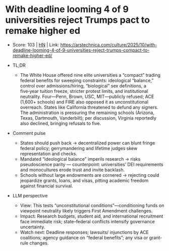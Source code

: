 # With deadline looming 4 of 9 universities reject Trumps pact to remake higher ed

- Score: 103 | [HN](https://news.ycombinator.com/item?id=45634774) | Link: https://arstechnica.com/culture/2025/10/with-deadline-looming-4-of-9-universities-reject-trumps-compact-to-remake-higher-ed/

- TL;DR
    - The White House offered nine elite universities a “compact” trading federal benefits for sweeping constraints: ideological “balance,” control over admissions/hiring, “biological” sex definitions, a five‑year tuition freeze, stricter protest limits, and institutional neutrality. Four—Penn, Brown, USC, MIT—publicly refused; ACE (1,600+ schools) and FIRE also opposed it as unconstitutional overreach. States like California threatened to defund any signers. The administration is pressuring the remaining schools (Arizona, Texas, Dartmouth, Vanderbilt); per discussion, Virginia reportedly also declined, bringing refusals to five.

- Comment pulse
    - States should push back → decentralized power can blunt fringe federal policy; gerrymandering and lifetime judges skew representation and checks.
    - Mandated “ideological balance” imperils research → risks pseudoscience parity — counterpoint: universities’ DEI requirements and monocultures erode trust and invite backlash.
    - Schools without large endowments are cornered → rejecting could jeopardize grants, loans, and visas, pitting academic freedom against financial survival.

- LLM perspective
    - View: This tests “unconstitutional conditions”—conditioning funds on viewpoint neutrality likely triggers First Amendment challenges.
    - Impact: Research budgets, student aid, and international recruitment face immediate risk; state–federal conflicts intensify governance uncertainty.
    - Watch next: Deadline responses; lawsuits/ injunctions by ACE coalitions; agency guidance on “federal benefits”; any visa or grant-rule changes.
